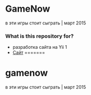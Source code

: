 # GameNow #

в эти игры стоит сыграть | март 2015

### What is this repository for? ###

* разработка сайта на Yii 1
* [Сайт](http://gamenow.vspds.ru/)
=======
# gamenow
в эти игры стоит сыграть | март 2015